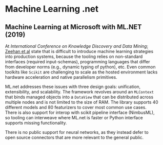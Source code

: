 # Machine Learning .net

## Machine Learning at Microsoft with ML.NET (2019)

At _International Conference on Knowledge Discovery and Data Mining_; [Zeehan et al](MachineLearning_at_Microsoft.pdf) state that is difficult to introduce machine learning strategies into production systems, because the tooling relies on non-standard interfaces (required input-schemas), programming languages that differ from developer norms (e.g., dynamic typing of python), etc.  Even common toolkits like `Scikit` are challenging to scale as the hosted environment lacks hardware acceleration and native parallelism primitives.

ML.net addresses these issues with three design goals: unification, extensibility, and scalability.  The framework revolves around an `MLContext` that binds managed objects into a `DataView` that can be distributed across multiple nodes and is not limited to the size of RAM.  The library supports 40 different models and 80 featurizers to cover most common use cases.  There is also support for interop with scikit pipeline interface (NimbusML), so tooling can interweave where ML.net is faster or Python interface supports missing functionality.

There is no public support for neural networks, as they instead defer to open source connectors that are more relevant to the general public.
